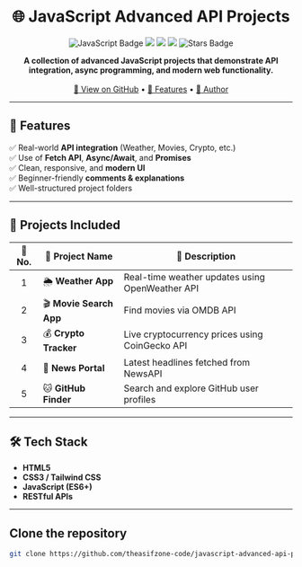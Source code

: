 <!-- 🌟 JAVASCRIPT ADVANCED API PROJECTS README 🌟 -->

<h1 align="center">🌐 JavaScript Advanced API Projects</h1>

<p align="center">
  <img src="https://img.shields.io/badge/Language-JavaScript-yellow?style=for-the-badge" alt="JavaScript Badge">
  <img src="https://img.shields.io/badge/Framework-None-blue?style=for-the-badge">
  <img src="https://img.shields.io/badge/License-MIT-green?style=for-the-badge">
  <img src="https://img.shields.io/badge/Status-Active-success?style=for-the-badge">
  <img src="https://img.shields.io/github/stars/theasifzone-code/javascript-advanced-api-projects?style=for-the-badge" alt="Stars Badge">
</p>

<p align="center">
  <b>A collection of advanced JavaScript projects that demonstrate API integration, async programming, and modern web functionality.</b>
  <br><br>
  <a href="https://github.com/theasifzone-code/javascript-advanced-api-projects">🧩 View on GitHub</a> •
  <a href="#-features">🚀 Features</a> •
  <a href="https://github.com/theasifzone-code">👤 Author</a>
</p>

---

## 🚀 Features
✅ Real-world **API integration** (Weather, Movies, Crypto, etc.)  
✅ Use of **Fetch API**, **Async/Await**, and **Promises**  
✅ Clean, responsive, and **modern UI**  
✅ Beginner-friendly **comments & explanations**  
✅ Well-structured project folders  

---

## 🧠 Projects Included

| 🔢 No. | 📂 Project Name | 📝 Description |
|:------:|-----------------|----------------|
| 1 | 🌦️ **Weather App** | Real-time weather updates using OpenWeather API |
| 2 | 🎬 **Movie Search App** | Find movies via OMDB API |
| 3 | 💰 **Crypto Tracker** | Live cryptocurrency prices using CoinGecko API |
| 4 | 📰 **News Portal** | Latest headlines fetched from NewsAPI |
| 5 | 🐱 **GitHub Finder** | Search and explore GitHub user profiles |

---

## 🛠️ Tech Stack
- **HTML5**
- **CSS3 / Tailwind CSS**
- **JavaScript (ES6+)**
- **RESTful APIs**

---

## **Clone the repository**
   ```bash
   git clone https://github.com/theasifzone-code/javascript-advanced-api-projects.git
